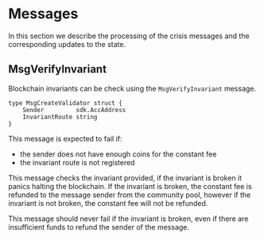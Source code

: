 # Messages

In this section we describe the processing of the crisis messages and the
corresponding updates to the state. 

## MsgVerifyInvariant

Blockchain invariants can be check using the `MsgVerifyInvariant` message. 

```golang
type MsgCreateValidator struct {
	Sender         sdk.AccAddress 
	InvariantRoute string
}
```

This message is expected to fail if: 
 - the sender does not have enough coins for the constant fee
 - the invariant route is not registered 

This message checks the invariant provided, if the invariant is broken it
panics halting the blockchain. If the invariant is broken, the constant fee is
refunded to the message sender from the community pool, however if the
invariant is not broken, the constant fee will not be refunded.

This message should never fail if the invariant is broken, even if there are
insufficient funds to refund the sender of the message. 

